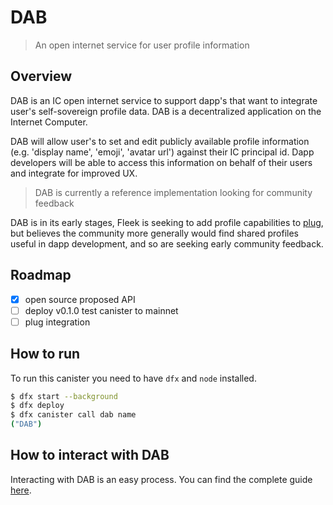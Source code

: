# DAB

> An open internet service for user profile information

## Overview

DAB is an IC open internet service to support dapp's that want to integrate user's self-sovereign profile data. DAB is a decentralized application on the Internet Computer.

DAB will allow user's to set and edit publicly available profile information (e.g. 'display name', 'emoji', 'avatar url') against their IC principal id. Dapp developers will be able to access this information on behalf of their users and integrate for improved UX.

> DAB is currently a reference implementation looking for community feedback

DAB is in its early stages, Fleek is seeking to add profile capabilities to [plug](https://github.com/psychedelic/plug), but believes the community more generally would find shared profiles useful in dapp development, and so are seeking early community feedback.

## Roadmap

* [x] open source proposed API
* [ ] deploy v0.1.0 test canister to mainnet
* [ ] plug integration

## How to run

To run this canister you need to have `dfx` and `node` installed.

``` bash
$ dfx start --background
$ dfx deploy
$ dfx canister call dab name
("DAB")
```

## How to interact with DAB

Interacting with DAB is an easy process. You can find the complete guide [here](https://github.com/Psychedelic/dab/blob/main/dab/README.md).

